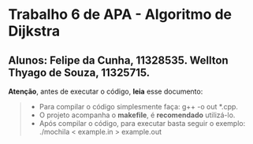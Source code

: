 Trabalho 6 de APA - Algoritmo de Dijkstra
===================

Alunos: Felipe da Cunha, 11328535.
	Wellton Thyago de Souza, 11325715.
-----------

**Atenção**, antes de executar o código, **leia** esse documento:

> - Para compilar o código simplesmente faça: g++ -o out *.cpp.
> - O projeto acompanha o **makefile**, é **recomendado** utilizá-lo.
> - Após compilar o código, para executar basta seguir o exemplo: ./mochila < example.in > example.out



